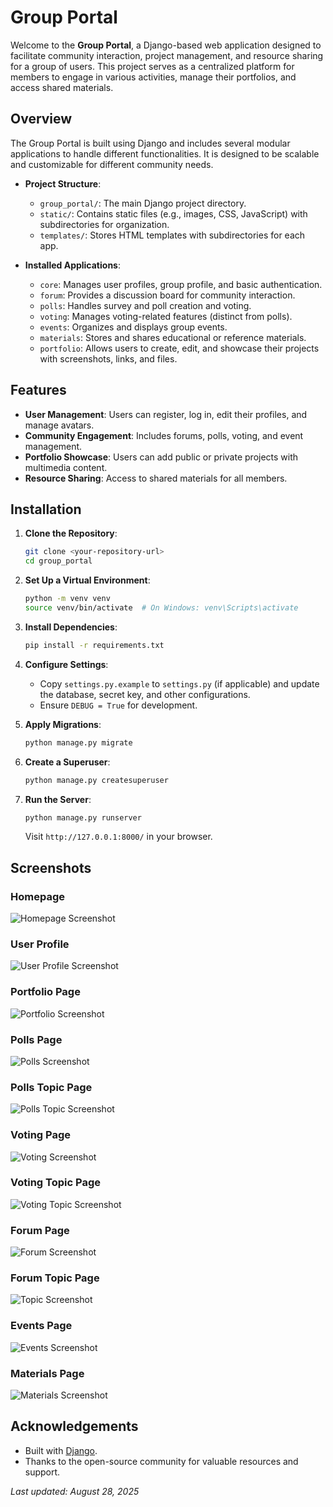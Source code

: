 # Group Portal

Welcome to the **Group Portal**, a Django-based web application designed to facilitate community interaction, project management, and resource sharing for a group of users. This project serves as a centralized platform for members to engage in various activities, manage their portfolios, and access shared materials.

## Overview

The Group Portal is built using Django and includes several modular applications to handle different functionalities. It is designed to be scalable and customizable for different community needs.

- **Project Structure**:
  - `group_portal/`: The main Django project directory.
  - `static/`: Contains static files (e.g., images, CSS, JavaScript) with subdirectories for organization.
  - `templates/`: Stores HTML templates with subdirectories for each app.

- **Installed Applications**:
  - `core`: Manages user profiles, group profile, and basic authentication.
  - `forum`: Provides a discussion board for community interaction.
  - `polls`: Handles survey and poll creation and voting.
  - `voting`: Manages voting-related features (distinct from polls).
  - `events`: Organizes and displays group events.
  - `materials`: Stores and shares educational or reference materials.
  - `portfolio`: Allows users to create, edit, and showcase their projects with screenshots, links, and files.

## Features

- **User Management**: Users can register, log in, edit their profiles, and manage avatars.
- **Community Engagement**: Includes forums, polls, voting, and event management.
- **Portfolio Showcase**: Users can add public or private projects with multimedia content.
- **Resource Sharing**: Access to shared materials for all members.

## Installation

1. **Clone the Repository**:
   ```bash
   git clone <your-repository-url>
   cd group_portal
   ```

2. **Set Up a Virtual Environment**:
   ```bash
   python -m venv venv
   source venv/bin/activate  # On Windows: venv\Scripts\activate
   ```

3. **Install Dependencies**:
   ```bash
   pip install -r requirements.txt
   ```

4. **Configure Settings**:
   - Copy `settings.py.example` to `settings.py` (if applicable) and update the database, secret key, and other configurations.
   - Ensure `DEBUG = True` for development.

5. **Apply Migrations**:
   ```bash
   python manage.py migrate
   ```

6. **Create a Superuser**:
   ```bash
   python manage.py createsuperuser
   ```

7. **Run the Server**:
   ```bash
   python manage.py runserver
   ```
   Visit `http://127.0.0.1:8000/` in your browser.

## Screenshots

### Homepage
![Homepage Screenshot](screenshots/homepage.png)

### User Profile
![User Profile Screenshot](screenshots/user_profile.png)

### Portfolio Page
![Portfolio Screenshot](screenshots/portfolio.png)

### Polls Page
![Polls Screenshot](screenshots/polls_page.png)

### Polls Topic Page
![Polls Topic Screenshot](screenshots/polls_detail.png)

### Voting Page
![Voting Screenshot](screenshots/voting.png)

### Voting Topic Page
![Voting Topic Screenshot](screenshots/voting_detail.png)

### Forum Page
![Forum Screenshot](screenshots/forum.png)

### Forum Topic Page
![Topic Screenshot](screenshots/forum_topic.png)

### Events Page
![Events Screenshot](screenshots/events.png)

### Materials Page
![Materials Screenshot](screenshots/materials.png)

## Acknowledgements

- Built with [Django](https://www.djangoproject.com/).
- Thanks to the open-source community for valuable resources and support.

*Last updated: August 28, 2025*